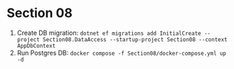 # Section 08
1. Create DB migration: `dotnet ef migrations add InitialCreate --project Section08.DataAccess --startup-project Section08 --context AppDbContext`
2. Run Postgres DB: `docker compose -f Section08/docker-compose.yml up -d`
